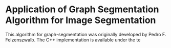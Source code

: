 # Application of Graph Segmentation Algorithm for Image Segmentation

This algorithm for graph-segmentation was originally developed by Pedro F. Felzenszwalb. The C++ implementation is available under the te